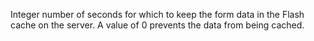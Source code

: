 Integer number of seconds for which to keep the
form data in the Flash cache on the server. A value of
0 prevents the data from being cached.